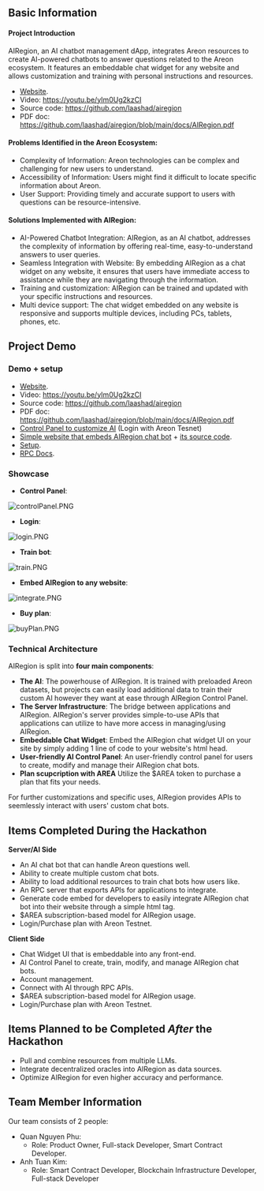 ## Basic Information
#### Project Introduction
AIRegion, an AI chatbot management dApp, integrates Areon resources to create AI-powered chatbots to answer questions related to the Areon ecosystem. It features an embeddable chat widget for any website and allows customization and training with personal instructions and resources.            
* [Website](http://airegion.xyz).
* Video: https://youtu.be/yIm0Ug2kzCI
* Source code: https://github.com/laashad/airegion
* PDF doc: https://github.com/laashad/airegion/blob/main/docs/AIRegion.pdf
  
#### Problems Identified in the Areon Ecosystem:

* Complexity of Information: Areon technologies can be complex and challenging for new users to understand.
* Accessibility of Information: Users might find it difficult to locate specific information about Areon.
* User Support: Providing timely and accurate support to users with questions can be resource-intensive.

#### Solutions Implemented with AIRegion:

* AI-Powered Chatbot Integration: AIRegion, as an AI chatbot, addresses the complexity of information by offering real-time, easy-to-understand answers to user queries.
* Seamless Integration with Website: By embedding AIRegion as a chat widget on any website, it ensures that users have immediate access to assistance while they are navigating through the information.
* Training and customization: AIRegion can be trained and updated with your specific instructions and resources.
* Multi device support: The chat widget embedded on any website is responsive and supports multiple devices, including PCs, tablets, phones, etc.


## Project Demo

### Demo + setup

* [Website](http://airegion.xyz).
* Video: https://youtu.be/yIm0Ug2kzCI
* Source code: https://github.com/laashad/airegion
* PDF doc: https://github.com/laashad/airegion/blob/main/docs/AIRegion.pdf
* [Control Panel to customize AI](http://airegion.xyz/control) (Login with Areon Tesnet)
* [Simple website that embeds AIRegion chat bot](http://airegion.xyz/test) + [its source code](https://github.com/laashad/airegion/blob/main/src/frontend/src/routes/test/test.html).
* [Setup](https://github.com/laashad/airegion/blob/main/docs/setup.md).
* [RPC Docs](https://github.com/laashad/airegion/blob/main/docs/rpc.md).

### Showcase
* **Control Panel**:

![controlPanel.PNG](https://cdn.dorahacks.io/static/files/18d606f051fd1cbbe78dce7463ea178c.PNG)

* **Login**:

![login.PNG](https://cdn.dorahacks.io/static/files/18d606f63e629192ad4262c41cb860b1.PNG)

* **Train bot**:

![train.PNG](https://cdn.dorahacks.io/static/files/18d607025ee9b464c2f68e64ea5a0048.PNG)

* **Embed AIRegion to any website**:

![integrate.PNG](https://cdn.dorahacks.io/static/files/18d6070a1d6c02e0c3c73224792a36d7.PNG)

* **Buy plan**:

![buyPlan.PNG](https://cdn.dorahacks.io/static/files/18d6070cc3ea49ad75f19c04c27b9402.PNG)

### Technical Architecture

AIRegion is split into **four main components**:

* **The AI**: The powerhouse of AIRegion. It is trained with preloaded Areon datasets, but projects can easily load additional data to train their custom AI however they want at ease through AIRegion Control Panel.
* **The Server Infrastructure**: The bridge between applications and AIRegion. AIRegion's server provides simple-to-use APIs that applications can utilize to have more access in managing/using AIRegion.
* **Embeddable Chat Widget**: Embed the AIRegion chat widget UI on your site by simply adding 1 line of code to your website's html head. 
* **User-friendly AI Control Panel**: An user-friendly control panel for users to create, modify and manage their AIRegion chat bots.
* **Plan scupcription with AREA** Utilize the $AREA token to purchase a plan that fits your needs. 

For further customizations and specific uses, AIRegion provides APIs to seemlessly interact with users' custom chat bots.


## Items Completed During the Hackathon

**Server/AI Side**

* An AI chat bot that can handle Areon questions well.
* Ability to create multiple custom chat bots.
* Ability to load additional resources to train chat bots how users like.
* An RPC server that exports APIs for applications to integrate.
* Generate code embed for developers to easily integrate AIRegion chat bot into their website through a simple html tag.
* $AREA subscription-based model for AIRegion usage.
* Login/Purchase plan with Areon Testnet.

**Client Side**

* Chat Widget UI that is embeddable into any front-end.
* AI Control Panel to create, train, modify, and manage AIRegion chat bots.
* Account management.
* Connect with AI through RPC APIs.
* $AREA subscription-based model for AIRegion usage.
* Login/Purchase plan with Areon Testnet.

## Items Planned to be Completed *After* the Hackathon

* Pull and combine resources from multiple LLMs.
* Integrate decentralized oracles into AIRegion as data sources. 
* Optimize AIRegion for even higher accuracy and performance.


## Team Member Information

Our team consists of 2 people:

* Quan Nguyen Phu:
  * Role: Product Owner, Full-stack Developer, Smart Contract Developer. 
* Anh Tuan Kim:
  * Role: Smart Contract Developer, Blockchain Infrastructure Developer, Full-stack Developer
